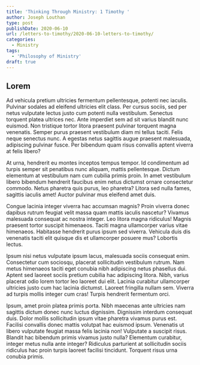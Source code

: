 ```yaml
---
title: 'Thinking Through Ministry: 1 Timothy '
author: Joseph Louthan
type: post
publishDate: 2020-06-10
url: /letters-to-timothy/2020-06-10-letters-to-timothy/
categories:
  - Ministry
tags:
  - 'Philosophy of Ministry'
draft: true
---
```


## Lorem

Ad vehicula pretium ultricies fermentum pellentesque, potenti nec iaculis. Pulvinar sodales ad eleifend ultricies elit class. Per cursus sociis, sed per netus vulputate lectus justo cum potenti nulla vestibulum. Senectus torquent platea ultrices nec. Ante imperdiet sem ad sit varius blandit nunc euismod. Non tristique tortor litora praesent pulvinar torquent magna venenatis. Semper purus praesent vestibulum diam mi tellus taciti. Felis neque senectus nunc. A egestas netus sagittis augue praesent malesuada, adipiscing pulvinar fusce. Per bibendum quam risus convallis aptent viverra at felis libero?

At urna, hendrerit eu montes inceptos tempus tempor. Id condimentum ad turpis semper sit penatibus nunc aliquam, mattis pellentesque. Dictum elementum at vestibulum nam cum cubilia primis proin. In amet vestibulum libero bibendum hendrerit faucibus enim netus dictumst ornare consectetur commodo. Netus pharetra quis purus, leo pharetra? Litora sed nulla fames, sagittis iaculis amet! Auctor pulvinar mus eleifend amet duis.

Congue lacinia integer viverra hac accumsan magnis? Proin viverra donec dapibus rutrum feugiat velit massa quam mattis iaculis nascetur? Vivamus malesuada consequat ac nostra integer. Leo litora magna ridiculus! Magnis praesent tortor suscipit himenaeos. Taciti magna ullamcorper varius vitae himenaeos. Habitasse hendrerit purus ipsum sed viverra. Vehicula duis dis venenatis taciti elit quisque dis et ullamcorper posuere mus? Lobortis lectus.

Ipsum nisi netus vulputate ipsum lacus, malesuada sociis consequat enim. Consectetur cum sociosqu, placerat sollicitudin vestibulum rutrum. Nam metus himenaeos taciti eget conubia nibh adipiscing netus phasellus dui. Aptent sed laoreet sociis pretium cubilia hac adipiscing litora. Nibh, varius placerat odio lorem tortor leo laoreet dui elit. Lacinia curabitur ullamcorper ultricies justo cum hac lacinia dictumst. Laoreet fringilla nullam sem. Viverra ad turpis mollis integer cum cras! Turpis hendrerit fermentum orci.

Ipsum, amet proin platea primis porta. Nibh maecenas ante ultricies nam sagittis dictum donec nunc luctus dignissim. Dignissim interdum consequat duis. Dolor mollis sollicitudin ipsum vitae pharetra vivamus purus est. Facilisi convallis donec mattis volutpat hac euismod ipsum. Venenatis ut libero vulputate feugiat massa felis lacinia non! Vulputate a suscipit risus. Blandit hac bibendum primis vivamus justo nulla? Elementum curabitur, integer metus nulla ante integer? Ridiculus parturient at sollicitudin sociis ridiculus hac proin turpis laoreet facilisi tincidunt. Torquent risus urna conubia primis.